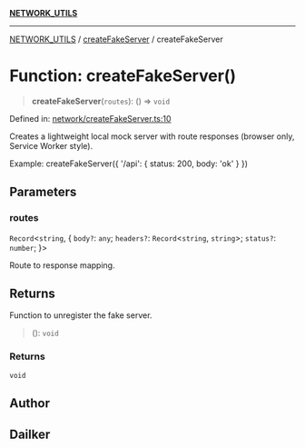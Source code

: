 [**NETWORK_UTILS**](../../README.md)

***

[NETWORK_UTILS](../../README.md) / [createFakeServer](../README.md) / createFakeServer

# Function: createFakeServer()

> **createFakeServer**(`routes`): () => `void`

Defined in: [network/createFakeServer.ts:10](https://github.com/dailker/everyutil-js/blob/b3e269da55b7d96c15eb37e98c5c4f6b94f05f6f/src/network/createFakeServer.ts#L10)

Creates a lightweight local mock server with route responses (browser only, Service Worker style).

Example: createFakeServer({ '/api': { status: 200, body: 'ok' } })

## Parameters

### routes

`Record`\<`string`, \{ `body?`: `any`; `headers?`: `Record`\<`string`, `string`\>; `status?`: `number`; \}\>

Route to response mapping.

## Returns

Function to unregister the fake server.

> (): `void`

### Returns

`void`

## Author

## Dailker
